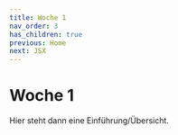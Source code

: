 ```yaml
---
title: Woche 1
nav_order: 3
has_children: true
previous: Home
next: JSX
---
```


# Woche 1

Hier steht dann eine Einführung/Übersicht.